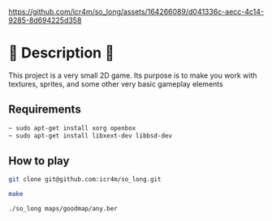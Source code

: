 https://github.com/icr4m/so_long/assets/164266089/d041336c-aecc-4c14-9285-8d694225d358

# 🌴 Description 🌴

This project is a very small 2D game.
Its purpose is to make you work with textures, sprites,
and some other very basic gameplay elements

## Requirements

```bash
~ sudo apt-get install xorg openbox
~ sudo apt-get install libxext-dev libbsd-dev
```

## How to play

```bash
git clone git@github.com:icr4m/so_long.git
```
```bash
make
```
```bash
./so_long maps/goodmap/any.ber
```
